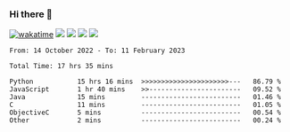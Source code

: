 ### Hi there 👋
[![wakatime](https://wakatime.com/badge/user/368879df-dc38-4b1a-86c4-8a2054a0e074.svg)](https://wakatime.com/@368879df-dc38-4b1a-86c4-8a2054a0e074)
<img src="https://img.shields.io/badge/Windows-0078D6?style=flat&logo=Windows&logoColor=white">
<img src="https://img.shields.io/badge/IntelliJ_IDEA-000000.svg?style=flat&logo=IntelliJ-IDEA&logoColor=white">
<img src="https://img.shields.io/badge/Visual_Studio_Code-007ACC?style=flat&logo=Visual-Studio-Code&logoColor=white">
<img src="https://img.shields.io/badge/Discord-5865F2?label=kano%233578&style=flat&logo=discord&logoColor=white">
<br>


<!--START_SECTION:waka-->

```text
From: 14 October 2022 - To: 11 February 2023

Total Time: 17 hrs 35 mins

Python           15 hrs 16 mins  >>>>>>>>>>>>>>>>>>>>>>---   86.79 %
JavaScript       1 hr 40 mins    >>-----------------------   09.52 %
Java             15 mins         -------------------------   01.46 %
C                11 mins         -------------------------   01.05 %
ObjectiveC       5 mins          -------------------------   00.54 %
Other            2 mins          -------------------------   00.24 %
```

<!--END_SECTION:waka-->
